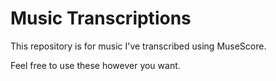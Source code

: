 # Music Transcriptions
This repository is for music I've transcribed using MuseScore.

Feel free to use these however you want.
